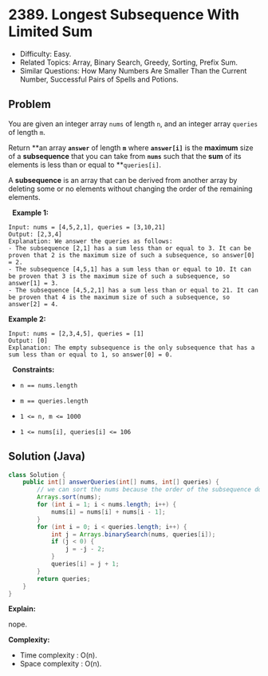 # 2389. Longest Subsequence With Limited Sum

- Difficulty: Easy.
- Related Topics: Array, Binary Search, Greedy, Sorting, Prefix Sum.
- Similar Questions: How Many Numbers Are Smaller Than the Current Number, Successful Pairs of Spells and Potions.

## Problem

You are given an integer array ```nums``` of length ```n```, and an integer array ```queries``` of length ```m```.

Return **an array **```answer```** of length **```m```** where **```answer[i]```** is the **maximum** size of a **subsequence** that you can take from **```nums```** such that the **sum** of its elements is less than or equal to **```queries[i]```.

A **subsequence** is an array that can be derived from another array by deleting some or no elements without changing the order of the remaining elements.

 
**Example 1:**

```
Input: nums = [4,5,2,1], queries = [3,10,21]
Output: [2,3,4]
Explanation: We answer the queries as follows:
- The subsequence [2,1] has a sum less than or equal to 3. It can be proven that 2 is the maximum size of such a subsequence, so answer[0] = 2.
- The subsequence [4,5,1] has a sum less than or equal to 10. It can be proven that 3 is the maximum size of such a subsequence, so answer[1] = 3.
- The subsequence [4,5,2,1] has a sum less than or equal to 21. It can be proven that 4 is the maximum size of such a subsequence, so answer[2] = 4.
```

**Example 2:**

```
Input: nums = [2,3,4,5], queries = [1]
Output: [0]
Explanation: The empty subsequence is the only subsequence that has a sum less than or equal to 1, so answer[0] = 0.
```

 
**Constraints:**


	
- ```n == nums.length```
	
- ```m == queries.length```
	
- ```1 <= n, m <= 1000```
	
- ```1 <= nums[i], queries[i] <= 106```



## Solution (Java)

```java
class Solution {
    public int[] answerQueries(int[] nums, int[] queries) {
        // we can sort the nums because the order of the subsequence does not matter
        Arrays.sort(nums);
        for (int i = 1; i < nums.length; i++) {
            nums[i] = nums[i] + nums[i - 1];
        }
        for (int i = 0; i < queries.length; i++) {
            int j = Arrays.binarySearch(nums, queries[i]);
            if (j < 0) {
                j = -j - 2;
            }
            queries[i] = j + 1;
        }
        return queries;
    }
}
```

**Explain:**

nope.

**Complexity:**

* Time complexity : O(n).
* Space complexity : O(n).
